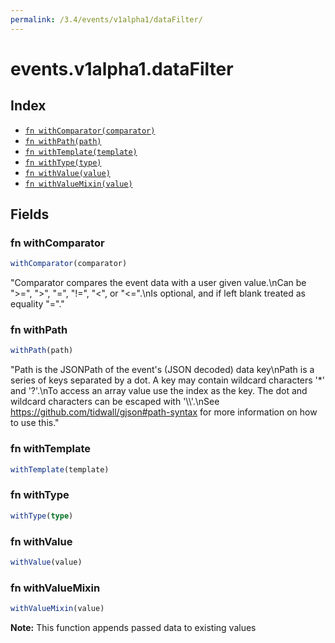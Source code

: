 ```yaml
---
permalink: /3.4/events/v1alpha1/dataFilter/
---
```


# events.v1alpha1.dataFilter



## Index

* [`fn withComparator(comparator)`](#fn-withcomparator)
* [`fn withPath(path)`](#fn-withpath)
* [`fn withTemplate(template)`](#fn-withtemplate)
* [`fn withType(type)`](#fn-withtype)
* [`fn withValue(value)`](#fn-withvalue)
* [`fn withValueMixin(value)`](#fn-withvaluemixin)

## Fields

### fn withComparator

```ts
withComparator(comparator)
```

"Comparator compares the event data with a user given value.\nCan be \">=\", \">\", \"=\", \"!=\", \"<\", or \"<=\".\nIs optional, and if left blank treated as equality \"=\"."

### fn withPath

```ts
withPath(path)
```

"Path is the JSONPath of the event's (JSON decoded) data key\nPath is a series of keys separated by a dot. A key may contain wildcard characters '*' and '?'.\nTo access an array value use the index as the key. The dot and wildcard characters can be escaped with '\\\\'.\nSee https://github.com/tidwall/gjson#path-syntax for more information on how to use this."

### fn withTemplate

```ts
withTemplate(template)
```



### fn withType

```ts
withType(type)
```



### fn withValue

```ts
withValue(value)
```



### fn withValueMixin

```ts
withValueMixin(value)
```



**Note:** This function appends passed data to existing values